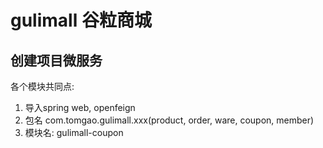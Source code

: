 # gulimall 谷粒商城

## 创建项目微服务

各个模块共同点:
1. 导入spring web, openfeign
2. 包名 com.tomgao.gulimall.xxx(product, order, ware, coupon, member)
3. 模块名: gulimall-coupon
